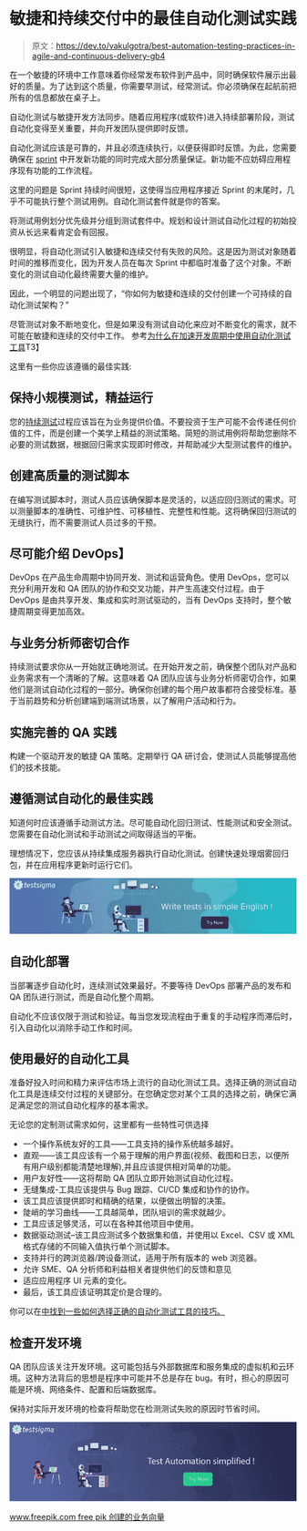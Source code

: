 # 敏捷和持续交付中的最佳自动化测试实践

> 原文：<https://dev.to/vakulgotra/best-automation-testing-practices-in-agile-and-continuous-delivery-gb4>

在一个敏捷的环境中工作意味着你经常发布软件到产品中，同时确保软件展示出最好的质量。为了达到这个质量，你需要早测试，经常测试。你必须确保在起航前把所有的信息都放在桌子上。

自动化测试与敏捷开发方法同步。随着应用程序(或软件)进入持续部署阶段，测试自动化变得至关重要，并向开发团队提供即时反馈。

自动化测试应该是可靠的，并且必须连续执行，以便获得即时反馈。为此，您需要确保在 [sprint](https://www.atlassian.com/agile/scrum/sprints) 中开发新功能的同时完成大部分质量保证。新功能不应妨碍应用程序现有功能的工作流程。

这里的问题是 Sprint 持续时间很短，这使得当应用程序接近 Sprint 的末尾时，几乎不可能执行整个测试用例。自动化测试套件就是你的答案。

将测试用例划分优先级并分组到测试套件中。规划和设计测试自动化过程的初始投资从长远来看肯定会有回报。

很明显，将自动化测试引入敏捷和连续交付有失败的风险。这是因为测试对象随着时间的推移而变化，因为开发人员在每次 Sprint 中都临时准备了这个对象。不断变化的测试自动化最终需要大量的维护。

因此，一个明显的问题出现了，“你如何为敏捷和连续的交付创建一个可持续的自动化测试架构？”

尽管测试对象不断地变化，但是如果没有测试自动化来应对不断变化的需求，就不可能在敏捷和连续的交付中工作。
参考[为什么在加速开发周期中使用自动化测试工具](https://testsigma.com/blog/why-use-automation-testing-tools-accelerated-development-cycles/)T3】

这里有一些你应该遵循的最佳实践:

## **保持小规模测试，精益运行**

您的[持续测试](https://testsigma.com/blog/continuous-testing-at-the-speed-of-agile-and-devops/)过程应该旨在为业务提供价值。不要投资于生产可能不会传递任何价值的工件，而是创建一个美学上精益的测试策略。简短的测试用例将帮助您删除不必要的测试数据，根据回归需求实现即时修改，并帮助减少大型测试套件的维护。

## **创建高质量的测试脚本**

在编写测试脚本时，测试人员应该确保脚本是灵活的，以适应回归测试的需求。可以测量脚本的准确性、可维护性、可移植性、完整性和性能。这将确保回归测试的无缝执行，而不需要测试人员过多的干预。

## **尽可能介绍 DevOps】**

DevOps 在产品生命周期中协同开发、测试和运营角色。使用 DevOps，您可以充分利用开发和 QA 团队的协作和交叉功能，并产生高速交付过程。由于 DevOps 是由共享开发、集成和实时测试驱动的，当有 DevOps 支持时，整个敏捷周期变得更加高效。

## **与业务分析师密切合作**

持续测试要求你从一开始就正确地测试。在开始开发之前，确保整个团队对产品和业务需求有一个清晰的了解。这意味着 QA 团队应该与业务分析师密切合作，如果他们是测试自动化过程的一部分。确保你创建的每个用户故事都符合接受标准。基于当前趋势和分析创建端到端测试场景，以了解用户活动和行为。

## **实施完善的 QA 实践**

构建一个驱动开发的敏捷 QA 策略。定期举行 QA 研讨会，使测试人员能够提高他们的技术技能。

## **遵循测试自动化的最佳实践**

知道何时应该遵循手动测试方法。尽可能自动化回归测试、性能测试和安全测试。您需要在自动化测试和手动测试之间取得适当的平衡。

理想情况下，您应该从持续集成服务器执行自动化测试。创建快速处理烟雾回归包，并在应用程序更新时运行它们。

[![write tests in simple english](img/20441fbb5e14f491867d78442c40ec53.png)](https://testsigma.com/signup)

## **自动化部署**

当部署逐步自动化时，连续测试效果最好。不要等待 DevOps 部署产品的发布和 QA 团队进行测试，而是自动化整个周期。

自动化不应该仅限于测试和验证。每当您发现流程由于重复的手动程序而滞后时，引入自动化以消除手动工作和时间。

## **使用最好的自动化工具**

准备好投入时间和精力来评估市场上流行的自动化测试工具。选择正确的测试自动化工具是连续交付过程的关键部分。在您确定您对某个工具的选择之前，确保它满足满足您的测试自动化程序的基本需求。

无论您的定制测试需求如何，这里都有一些特性可供选择

*   一个操作系统友好的工具——工具支持的操作系统越多越好。
*   直观——该工具应该有一个易于理解的用户界面(视频、截图和日志，以便所有用户级别都能清楚地理解),并且应该提供相对简单的功能。
*   用户友好性——这将帮助 QA 团队立即开始测试自动化过程。
*   无缝集成-工具应该提供与 Bug 跟踪、CI/CD 集成和协作的协作。
*   该工具应该提供即时和精确的结果，以便做出明智的决策。
*   陡峭的学习曲线——工具越简单，团队培训的需求就越少。
*   工具应该足够灵活，可以在各种其他项目中使用。
*   数据驱动测试–该工具应测试多个数据集和值，并使用以 Excel、CSV 或 XML 格式存储的不同输入值执行单个测试脚本。
*   支持并行的跨浏览器/跨设备测试，适用于所有版本的 web 浏览器。
*   允许 SME、QA 分析师和利益相关者提供他们的反馈和意见
*   适应应用程序 UI 元素的变化。
*   最后，该工具应该证明其定价是合理的。

你可以在[中找到一些如何选择正确的自动化测试工具的技巧。](https://testsigma.com/blog/select-right-automation-testing-tool/)

## **检查开发环境**

QA 团队应该关注开发环境。这可能包括与外部数据库和服务集成的虚拟机和云环境。这种方法背后的思想是程序中可能并不总是存在 bug。有时，担心的原因可能是环境、网络条件、配置和后端数据库。

保持对实际开发环境的检查将帮助您在检测测试失败的原因时节省时间。

[![Test automation simplified with Testsigma,Test automation without coding, TryTestsigma](img/3d505139a83c026fd9b7afa5e08a33b9.png)](https://testsigma.com/signup)

[www.freepik.com free pik 创建的业务向量](https://www.freepik.com/free-photos-vectors/business)